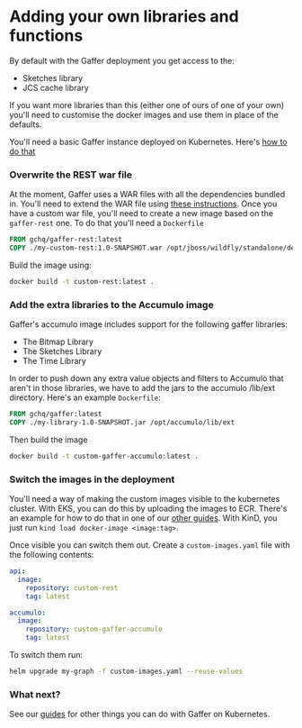 Adding your own libraries and functions
=======================================
By default with the Gaffer deployment you get access to the:
* Sketches library
* JCS cache library

If you want more libraries than this (either one of ours of one of your own) you'll need to customise the docker images and use them in place of the defaults.

You'll need a basic Gaffer instance deployed on Kubernetes. Here's [how to do that](./deploy-demo-graph.md)

### Overwrite the REST war file
At the moment, Gaffer uses a WAR files with all the dependencies bundled in. You'll need to extend the WAR file using [these instructions](https://gchq.github.io/gaffer-doc/components/rest-api.html#how-to-modify-the-rest-api-for-your-project). Once you have a custom war file, you'll need to create a new image based on the `gaffer-rest` one. To do that you'll need a `Dockerfile`
```Dockerfile
FROM gchq/gaffer-rest:latest
COPY ./my-custom-rest:1.0-SNAPSHOT.war /opt/jboss/wildfly/standalone/deployments/rest.war
```

Build the image using:
```bash
docker build -t custom-rest:latest .
```

### Add the extra libraries to the Accumulo image
Gaffer's accumulo image includes support for the following gaffer libraries:
* The Bitmap Library
* The Sketches Library
* The Time Library

In order to push down any extra value objects and filters to Accumulo that aren't in those libraries, we have to add the jars to the accumulo /lib/ext directory. Here's an example `Dockerfile`:
```Dockerfile
FROM gchq/gaffer:latest
COPY ./my-library-1.0-SNAPSHOT.jar /opt/accumulo/lib/ext
```
Then build the image
```bash
docker build -t custom-gaffer-accumulo:latest .
```

### Switch the images in the deployment

You'll need a way of making the custom images visible to the kubernetes cluster. With EKS, you can do this by uploading the images to ECR. There's an example for how to do that in one of our [other guides](./aws-eks-deployment.md#Container+Images). With KinD, you just run `kind load docker-image <image:tag>`.

Once visible you can switch them out. Create a `custom-images.yaml` file with the following contents:
```yaml
api:
  image:
    repository: custom-rest
    tag: latest

accumulo:
  image:
    repository: custom-gaffer-accumulo
    tag: latest
```

To switch them run:
```bash
helm upgrade my-graph -f custom-images.yaml --reuse-values
```

### What next?
See our [guides](./guides.md) for other things you can do with Gaffer on Kubernetes.